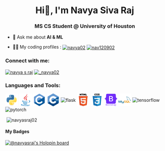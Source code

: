 <h1 align="center">Hi👋, I'm Navya Siva Raj</h1>
<h3 align="center">MS CS Student @ University of Houston</h3>

- 💬 Ask me about **AI & ML**

- 👨‍💻 My coding profiles :
<a href="https://auth.geeksforgeeks.org/user/navya02" target="blank"><img align="center" src="https://raw.githubusercontent.com/rahuldkjain/github-profile-readme-generator/master/src/images/icons/Social/geeks-for-geeks.svg" alt="navya02" height="30" width="40" /></a>
<a href="https://www.leetcode.com/nav120902" target="blank"><img align="center" src="https://raw.githubusercontent.com/rahuldkjain/github-profile-readme-generator/master/src/images/icons/Social/leet-code.svg" alt="nav120902" height="30" width="40" /></a>

<h3 align="left">Connect with me:</h3>
<p align="left">
<a href="https://linkedin.com/in/navya s raj" target="blank"><img align="center" src="https://raw.githubusercontent.com/rahuldkjain/github-profile-readme-generator/master/src/images/icons/Social/linked-in-alt.svg" alt="navya s raj" height="30" width="40" /></a>
<a href="https://instagram.com/_navya02" target="blank"><img align="center" src="https://raw.githubusercontent.com/rahuldkjain/github-profile-readme-generator/master/src/images/icons/Social/instagram.svg" alt="_navya02" height="30" width="40" /></a>
</p>

<h3 align="left">Languages and Tools:</h3>
<p align="left"> 
<a href="https://www.python.org" target="_blank" rel="noreferrer" style="text-decoration: none; border: none; outline: none; display: inline-block;"> 
  <img src="https://raw.githubusercontent.com/devicons/devicon/master/icons/python/python-original.svg" alt="python" width="40" height="40" style="vertical-align: middle;"/> 
</a> 
<a href="https://www.java.com" target="_blank" rel="noreferrer" style="text-decoration: none; border: none; outline: none; display: inline-block;"> 
  <img src="https://raw.githubusercontent.com/devicons/devicon/master/icons/java/java-original.svg" alt="java" width="40" height="40" style="vertical-align: middle;"/> 
</a> 
<a href="https://www.cprogramming.com/" target="_blank" rel="noreferrer" style="text-decoration: none; border: none; outline: none; display: inline-block;"> 
  <img src="https://raw.githubusercontent.com/devicons/devicon/master/icons/c/c-original.svg" alt="c" width="40" height="40" style="vertical-align: middle;"/> 
</a>
<a href="https://www.w3schools.com/cpp/" target="_blank" rel="noreferrer" style="text-decoration: none; border: none; outline: none; display: inline-block;"> 
  <img src="https://raw.githubusercontent.com/devicons/devicon/master/icons/cplusplus/cplusplus-original.svg" alt="cplusplus" width="40" height="40" style="vertical-align: middle;"/> 
</a>

<a href="https://flask.palletsprojects.com/" target="_blank" rel="noreferrer" style="text-decoration: none; border: none; outline: none; display: inline-block;"> 
  <img src="https://www.vectorlogo.zone/logos/palletsprojects_flask/palletsprojects_flask-icon~v2.svg" alt="flask" width="40" height="40" style="vertical-align: middle;"/> 
</a>
<a href="https://www.w3.org/html/" target="_blank" rel="noreferrer" style="text-decoration: none; border: none; outline: none; display: inline-block;"> 
  <img src="https://raw.githubusercontent.com/devicons/devicon/master/icons/html5/html5-original-wordmark.svg" alt="html5" width="40" height="40" style="vertical-align: middle;"/> 
</a> 
<a href="https://www.w3schools.com/css/" target="_blank" rel="noreferrer" style="text-decoration: none; border: none; outline: none; display: inline-block;"> 
  <img src="https://raw.githubusercontent.com/devicons/devicon/master/icons/css3/css3-original-wordmark.svg" alt="css3" width="40" height="40" style="vertical-align: middle;"/> 
</a> 
<a href="https://getbootstrap.com" target="_blank" rel="noreferrer" style="text-decoration: none; border: none; outline: none; display: inline-block;"> 
  <img src="https://raw.githubusercontent.com/devicons/devicon/master/icons/bootstrap/bootstrap-plain-wordmark.svg" alt="bootstrap" width="40" height="40" style="vertical-align: middle;"/> 
</a> 
<a href="https://www.mysql.com/" target="_blank" rel="noreferrer" style="text-decoration: none; border: none; outline: none; display: inline-block;"> 
  <img src="https://raw.githubusercontent.com/devicons/devicon/master/icons/mysql/mysql-original-wordmark.svg" alt="mysql" width="40" height="40" style="vertical-align: middle;"/> 
</a>
<a href="https://www.tensorflow.org/" target="_blank" rel="noreferrer" style="text-decoration: none; border: none; outline: none; display: inline-block;">
  <img src="https://www.vectorlogo.zone/logos/tensorflow/tensorflow-icon.svg" alt="tensorflow" width="40" height="40" style="vertical-align: middle;"/>
</a>
<a href="https://pytorch.org/" target="_blank" rel="noreferrer" style="text-decoration: none; border: none; outline: none; display: inline-block;">
  <img src="https://www.vectorlogo.zone/logos/pytorch/pytorch-icon.svg" alt="pytorch" width="40" height="40" style="vertical-align: middle;"/>
</a>

</p>

<p>&nbsp;<img align="center" src="https://github-readme-stats.vercel.app/api?username=navyasraj02&show_icons=true&locale=en" alt="navyasraj02" /></p>

#### My Badges

[![@navyasraj's Holopin board](https://holopin.io/api/user/board?user=navyasraj)](https://holopin.io/@navyasraj)
